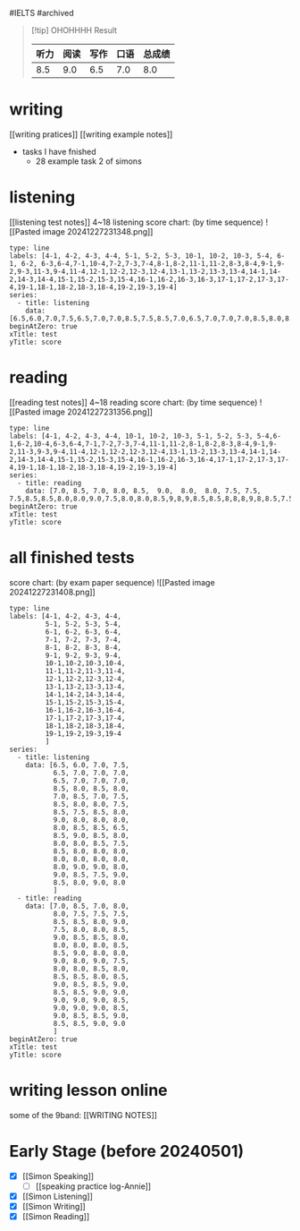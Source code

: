#IELTS
#archived 

> [!tip] OHOHHHH Result
> 
> | 听力  | 阅读  | 写作  | 口语  | 总成绩 |
> | --- | --- | --- | --- | --- |
> | 8.5 | 9.0 | 6.5 | 7.0 | 8.0 |
# writing

[[writing pratices]]
[[writing example notes]]

- tasks I have fnished
	- 28 example task 2 of simons

# listening

[[listening test notes]]
4~18 listening score chart: (by time sequence)
![[Pasted image 20241227231348.png]]

```chart
type: line
labels: [4-1, 4-2, 4-3, 4-4, 5-1, 5-2, 5-3, 10-1, 10-2, 10-3, 5-4, 6-1, 6-2, 6-3,6-4,7-1,10-4,7-2,7-3,7-4,8-1,8-2,11-1,11-2,8-3,8-4,9-1,9-2,9-3,11-3,9-4,11-4,12-1,12-2,12-3,12-4,13-1,13-2,13-3,13-4,14-1,14-2,14-3,14-4,15-1,15-2,15-3,15-4,16-1,16-2,16-3,16-3,17-1,17-2,17-3,17-4,19-1,18-1,18-2,18-3,18-4,19-2,19-3,19-4]
series:
  - title: listening
    data: [6.5,6.0,7.0,7.5,6.5,7.0,7.0,8.5,7.5,8.5,7.0,6.5,7.0,7.0,7.0,8.5,8.0,8.0,8.5,8,7,8.5,9,8,7,7.5,8.5,8,8,8,7.5,8,8,8.5,8.5,6.5,8.5,9,8.5,8.0,8.0,8.0,8.5,7.5,8.5,8,8,8,8,8,8,8,8,9,9,8,8.5,9,8.5,7.5,9,8,9,8]
beginAtZero: true
xTitle: test
yTitle: score
```

# reading

[[reading test notes]]
4~18 reading score chart: (by time sequence)
![[Pasted image 20241227231356.png]]
```chart
type: line
labels: [4-1, 4-2, 4-3, 4-4, 10-1, 10-2, 10-3, 5-1, 5-2, 5-3, 5-4,6-1,6-2,10-4,6-3,6-4,7-1,7-2,7-3,7-4,11-1,11-2,8-1,8-2,8-3,8-4,9-1,9-2,11-3,9-3,9-4,11-4,12-1,12-2,12-3,12-4,13-1,13-2,13-3,13-4,14-1,14-2,14-3,14-4,15-1,15-2,15-3,15-4,16-1,16-2,16-3,16-4,17-1,17-2,17-3,17-4,19-1,18-1,18-2,18-3,18-4,19-2,19-3,19-4]
series:
  - title: reading
    data: [7.0, 8.5, 7.0, 8.0, 8.5,  9.0,  8.0,  8.0, 7.5, 7.5, 7.5,8.5,8.5,8.0,8.0,9.0,7.5,8.0,8.0,8.5,9,8,9,8.5,8.5,8,8,8,9,8,8.5,7.5,8,8,8.5,8.0,8.5,8.5,8,8.5,9,8.5,8.0,9,8.5,8.5,9,9,9,9,9,8.5,9,9,9,8.5,8.5,9,8.5,8.5,9,8.5,9,9]
beginAtZero: true
xTitle: test
yTitle: score
```
# all finished tests

score chart: (by exam paper sequence)
![[Pasted image 20241227231408.png]]

```chart
type: line
labels: [4-1, 4-2, 4-3, 4-4, 
         5-1, 5-2, 5-3, 5-4, 
         6-1, 6-2, 6-3, 6-4,
         7-1, 7-2, 7-3, 7-4,
         8-1, 8-2, 8-3, 8-4,
         9-1, 9-2, 9-3, 9-4,
         10-1,10-2,10-3,10-4,
         11-1,11-2,11-3,11-4,
         12-1,12-2,12-3,12-4,
         13-1,13-2,13-3,13-4,
         14-1,14-2,14-3,14-4,
         15-1,15-2,15-3,15-4,
         16-1,16-2,16-3,16-4,
         17-1,17-2,17-3,17-4,
         18-1,18-2,18-3,18-4,
         19-1,19-2,19-3,19-4
         ]
series:
  - title: listening
    data: [6.5, 6.0, 7.0, 7.5,
           6.5, 7.0, 7.0, 7.0,
           6.5, 7.0, 7.0, 7.0,
           8.5, 8.0, 8.5, 8.0,
           7.0, 8.5, 7.0, 7.5,
           8.5, 8.0, 8.0, 7.5,
           8.5, 7.5, 8.5, 8.0,
           9.0, 8.0, 8.0, 8.0,
           8.0, 8.5, 8.5, 6.5,
           8.5, 9.0, 8.5, 8.0,
           8.0, 8.0, 8.5, 7.5,
           8.5, 8.0, 8.0, 8.0,
           8.0, 8.0, 8.0, 8.0,
           8.0, 9.0, 9.0, 8.0,
           9.0, 8.5, 7.5, 9.0,
           8.5, 8.0, 9.0, 8.0
           ]
  - title: reading
    data: [7.0, 8.5, 7.0, 8.0,
           8.0, 7.5, 7.5, 7.5,
           8.5, 8.5, 8.0, 9.0,
           7.5, 8.0, 8.0, 8.5, 
           9.0, 8.5, 8.5, 8.0,
           8.0, 8.0, 8.0, 8.5,
           8.5, 9.0, 8.0, 8.0,
           9.0, 8.0, 9.0, 7.5,
           8.0, 8.0, 8.5, 8.0,
           8.5, 8.5, 8.0, 8.5,
           9.0, 8.5, 8.5, 9.0,
           8.5, 8.5, 9.0, 9.0,
           9.0, 9.0, 9.0, 8.5,
           9.0, 9.0, 9.0, 8.5,
           9.0, 8.5, 8.5, 9.0,
           8.5, 8.5, 9.0, 9.0
           ]
beginAtZero: true
xTitle: test
yTitle: score
```
# writing lesson online
some of the 9band: [[WRITING NOTES]]
# Early Stage (before 20240501)

- [x] [[Simon Speaking]]
  - [ ] [[speaking practice log-Annie]]
- [x] [[Simon Listening]]
- [x] [[Simon Writing]]
- [x] [[Simon Reading]]

